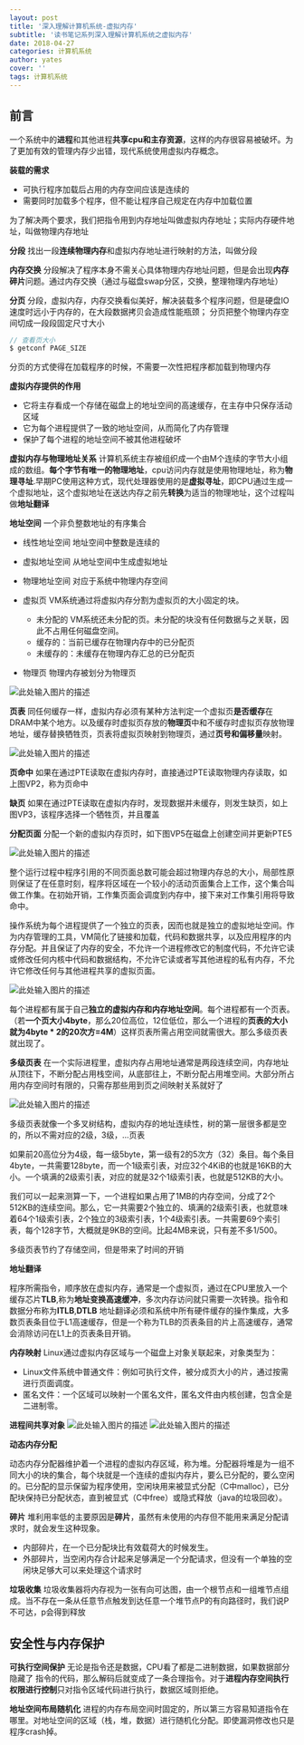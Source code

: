 ```yaml
---
layout: post
title: '深入理解计算机系统-虚拟内存'
subtitle: '读书笔记系列深入理解计算机系统之虚拟内存'
date: 2018-04-27
categories: 计算机系统
author: yates
cover: ''
tags: 计算机系统
---
```


## 前言
一个系统中的**进程**和其他进程**共享cpu和主存资源**，这样的内存很容易被破坏。为了更加有效的管理内存少出错，现代系统使用虚拟内存概念。

**装载的需求**

- 可执行程序加载后占用的内存空间应该是连续的
- 需要同时加载多个程序，但不能让程序自己规定在内存中加载位置

为了解决两个要求，我们把指令用到内存地址叫做虚拟内存地址；实际内存硬件地址，叫做物理内存地址

**分段**
找出一段**连续物理内存**和虚拟内存地址进行映射的方法，叫做分段

**内存交换**
分段解决了程序本身不需关心具体物理内存地址问题，但是会出现**内存碎片**问题。通过内存交换（通过与磁盘swap分区，交换，整理物理内存地址）

**分页**
分段，虚拟内存，内存交换看似美好，解决装载多个程序问题，但是硬盘IO速度时远小于内存的，在大段数据拷贝会造成性能瓶颈；
分页把整个物理内存空间切成一段段固定尺寸大小

```java 
// 查看页大小
$ getconf PAGE_SIZE
```
分页的方式使得在加载程序的时候，不需要一次性把程序都加载到物理内存

**虚拟内存提供的作用**
- 它将主存看成一个存储在磁盘上的地址空间的高速缓存，在主存中只保存活动区域
- 它为每个进程提供了一致的地址空间，从而简化了内存管理
- 保护了每个进程的地址空间不被其他进程破坏

**虚拟内存与物理地址关系**
计算机系统主存被组织成一个由M个连续的字节大小组成的数组。**每个字节有唯一的物理地址**，cpu访问内存就是使用物理地址，称为**物理寻址**.早期PC使用这种方式，现代处理器使用的是**虚拟寻址**，即CPU通过生成一个虚拟地址，这个虚拟地址在送达内存之前先**转换**为适当的物理地址，这个过程叫做**地址翻译**

**地址空间**
一个非负整数地址的有序集合
- 线性地址空间 地址空间中整数是连续的
- 虚拟地址空间 从地址空间中生成虚拟地址
- 物理地址空间 对应于系统中物理内存空间

- 虚拟页 VM系统通过将虚拟内存分割为虚拟页的大小固定的块。
    - 未分配的 VM系统还未分配的页。未分配的块没有任何数据与之关联，因此不占用任何磁盘空间。
    - 缓存的：当前已缓存在物理内存中的已分配页
    - 未缓存的：未缓存在物理内存汇总的已分配页
- 物理页 物理内存被划分为物理页

![此处输入图片的描述](http://yatesblog.oss-cn-shenzhen.aliyuncs.com/img/computer-system-Perspective/24.png)

**页表**
同任何缓存一样，虚拟内存必须有某种方法判定一个虚拟页**是否缓存**在DRAM中某个地方。以及缓存时虚拟页存放的**物理页**中和不缓存时虚拟页存放物理地址，缓存替换牺牲页，页表将虚拟页映射到物理页，通过**页号和偏移量**映射。

![此处输入图片的描述](http://yatesblog.oss-cn-shenzhen.aliyuncs.com/img/computer-system-Perspective/25.png)

**页命中**
如果在通过PTE读取在虚拟内存时，直接通过PTE读取物理内存读取，如上图VP2，称为页命中

**缺页**
如果在通过PTE读取在虚拟内存时，发现数据并未缓存，则发生缺页，如上图VP3，该程序选择一个牺牲页，并且覆盖

**分配页面**
分配一个新的虚拟内存页时，如下图VP5在磁盘上创建空间并更新PTE5

![此处输入图片的描述](http://yatesblog.oss-cn-shenzhen.aliyuncs.com/img/computer-system-Perspective/26.png)

整个运行过程中程序引用的不同页面总数可能会超过物理内存总的大小，局部性原则保证了在任意时刻，程序将区域在一个较小的活动页面集合上工作，这个集合叫做工作集。在初始开销，工作集页面会调度到内存中，接下来对工作集引用将导致命中。

操作系统为每个进程提供了一个独立的页表，因而也就是独立的虚拟地址空间。作为内存管理的工具，VM简化了链接和加载，代码和数据共享，以及应用程序的内存分配。并且保证了内存的安全，不允许一个进程修改它的制度代码，不允许它读或修改任何内核中代码和数据结构，不允许它读或者写其他进程的私有内存，不允许它修改任何与其他进程共享的虚拟页面。

![此处输入图片的描述](http://yatesblog.oss-cn-shenzhen.aliyuncs.com/img/computer-system-Perspective/27.png)

每个进程都有属于自己**独立的虚拟内存和内存地址空间**。每个进程都有一个页表。（若**一个页大小4byte**，那么20位高位，12位低位，那么一个进程的**页表的大小就为4byte * 2的20次方=4M**）这样页表所需占用空间就需很大。那么多级页表就出现了。

**多级页表**
在一个实际进程里，虚拟内存占用地址通常是两段连续空间，内存地址从顶往下，不断分配占用栈空间，从底部往上，不断分配占用堆空间。大部分所占用内存空间时有限的，只需存那些用到页之间映射关系就好了

![此处输入图片的描述](http://yatesblog.oss-cn-shenzhen.aliyuncs.com/img/computer-system-Perspective/28.png) 

多级页表就像一个多叉树结构，虚拟内存的地址连续性，树的第一层很多都是空的，所以不需对应的2级，3级，...页表

如果前20高位分为4级，每一级5byte，第一级有2的5次方（32）条目。每个条目4byte，一共需要128byte，而一个1级索引表，对应32个4KiB的也就是16KB的大小。一个填满的2级索引表，对应的就是32个1级索引表，也就是512KB的大小。

我们可以一起来测算一下，一个进程如果占用了1MB的内存空间，分成了2个512KB的连续空间。那么，它一共需要2个独立的、填满的2级索引表，也就意味着64个1级索引表，2个独立的3级索引表，1个4级索引表。一共需要69个索引表，每个128字节，大概就是9KB的空间。比起4MB来说，只有差不多1/500。

多级页表节约了存储空间，但是带来了时间的开销

**地址翻译**

程序所需指令，顺序放在虚拟内存，通常是一个虚拟页，通过在CPU里放入一个缓存芯片**TLB**,称为**地址变换高速缓冲**，多次内存访问就只需要一次转换。指令和数据分布称为**ITLB**,**DTLB**
地址翻译必须和系统中所有硬件缓存的操作集成，大多数页表条目位于L1高速缓存，但是一个称为TLB的页表条目的片上高速缓存，通常会消除访问在L1上的页表条目开销。

**内存映射**
Linux通过虚拟内存区域与一个磁盘上对象关联起来，对象类型为：
- Linux文件系统中普通文件：例如可执行文件，被分成页大小的片，通过按需进行页面调度。
- 匿名文件：一个区域可以映射一个匿名文件，匿名文件由内核创建，包含全是二进制零。

**进程间共享对象**
![此处输入图片的描述](http://yatesblog.oss-cn-shenzhen.aliyuncs.com/img/computer-system-Perspective/29.png) 
![此处输入图片的描述](http://yatesblog.oss-cn-shenzhen.aliyuncs.com/img/computer-system-Perspective/30.png) 

**动态内存分配**

动态内存分配器维护着一个进程的虚拟内存区域，称为堆。分配器将堆是为一组不同大小的块的集合，每个块就是一个连续的虚拟内存片，要么已分配的，要么空闲的。已分配的显示保留为程序使用，空闲块用来被显式分配（C中malloc），已分配块保持已分配状态，直到被显式（C中free）或隐式释放（java的垃圾回收）。

**碎片**
堆利用率低的主要原因是**碎片**，虽然有未使用的内存但不能用来满足分配请求时，就会发生这种现象。

- 内部碎片，在一个已分配块比有效载荷大的时候发生。
- 外部碎片，当空闲内存合计起来足够满足一个分配请求，但没有一个单独的空闲块足够大可以来处理这个请求时

**垃圾收集**
垃圾收集器将内存视为一张有向可达图，由一个根节点和一组堆节点组成。当不存在一条从任意节点触发到达任意一个堆节点P的有向路径时，我们说P不可达，p会得到释放


## 安全性与内存保护

**可执行空间保护**
无论是指令还是数据，CPU看了都是二进制数据，如果数据部分隐藏了 指令的代码，那么解码后就变成了一条合理指令。对于**进程内存空间执行权限进行控制**只对指令区域代码进行执行，数据区域则拒绝。

**地址空间布局随机化**
进程的内存布局空间时固定的，所以第三方容易知道指令在哪里。对地址空间的区域（栈，堆，数据）进行随机化分配。即使漏洞修改也只是程序crash掉。